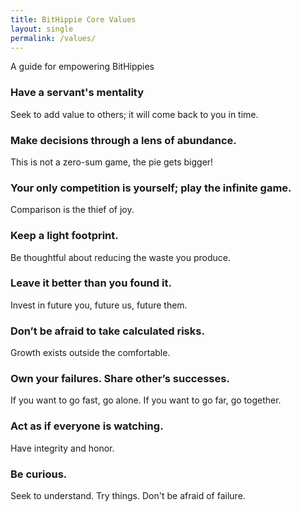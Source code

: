 ```yaml
---
title: BitHippie Core Values
layout: single
permalink: /values/
---
```


A guide for empowering BitHippies

### Have a servant's mentality
Seek to add value to others; it will come back to you in time.

### Make decisions through a lens of abundance.
This is not a zero-sum game, the pie gets bigger!

### Your only competition is yourself; play the infinite game.
Comparison is the thief of joy.

### Keep a light footprint.
Be thoughtful about reducing the waste you produce. 

### Leave it better than you found it.
Invest in future you, future us, future them.

### Don’t be afraid to take calculated risks. 
Growth exists outside the comfortable. 

### Own your failures. Share other’s successes.
If you want to go fast, go alone. If you want to go far, go together.

### Act as if everyone is watching. 
Have integrity and honor.

### Be curious.
Seek to understand. Try things. Don't be afraid of failure.
